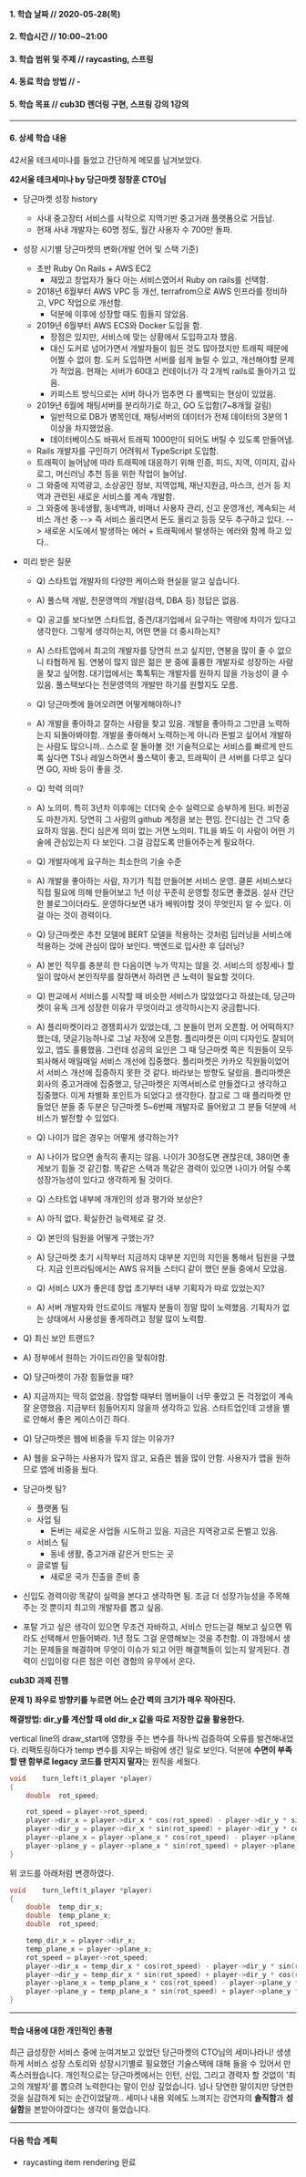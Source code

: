 #### 1. 학습 날짜 // 2020-05-28(목)

#### 2. 학습시간 // 10:00~21:00

#### 3. 학습 범위 및 주제 // raycasting, 스프링

#### 4. 동료 학습 방법 // -

#### 5. 학습 목표 // cub3D 렌더링 구현, 스프링 강의 1강의

---

#### 6. 상세 학습 내용

42서울 테크세미나를 들었고 간단하게 메모를 남겨보았다.

**42서울 테크세미나 by 당근마켓 정창훈 CTO님**

- 당근마켓 성장 history

  - 사내 중고장터 서비스를 시작으로 지역기반 중고거래 플랫폼으로 거듭남.
  - 현재 사내 개발자는 60명 정도, 월간 사용자 수 700만 돌파.

- 성장 시기별 당근마켓의 변화(개발 언어 및 스택 기준)

  - 초반 Ruby On Rails + AWS EC2
    - 재밌고 창업자가 둘다 아는 서비스였어서 Ruby on rails를 선택함.
  - 2018년 6월부터 AWS VPC 등 개선, terrafrom으로 AWS 인프라를 정비하고, VPC 작업으로 개선함.
    - 덕분에 이후에 성장할 때도 힘들지 않았음.
  - 2019년 6월부터 AWS ECS와 Docker 도입을 함.
    - 장점은 있지만, 서비스에 맞는 상황에서 도입하고자 했음.
    - 대신 도커로 넘어가면서 개발자들이 힘든 것도 많아졌지만 트래픽 때문에 어쩔 수 없이 함. 도커 도입하면 서버를 쉽게 늘릴 수 있고, 개선해야할 문제가 적었음. 현재는 서버가 60대고 컨테이너가 각 2개씩 rails로 돌아가고 있음.
    - 카피스트 방식으로는 서버 하나가 멈추면 다 롤백되는 현상이 있었음.
  - 2019년 6월에 채팅서버를 분리하기로 하고, GO 도입함(7~8개월 걸림)
    - 일반적으로 DB가 병목인데, 채팅서버의 데이터가 전체 데이터의 3분의 1 이상을 차지했었음.
    - 데이터베이스도 바꿔서 트래픽 1000만이 되어도 버틸 수 있도록 만들어냄.
  - Rails 개발자를 구인하기 어려워서 TypeScript 도입함.
  - 트래픽이 늘어남에 따라 트래픽에 대응하기 위해 인증, 피드, 지역, 이미지, 감사로그, 머신러닝 추천 등을 위한 작업이 늘어남.
  - 그 와중에 지역광고, 소상공인 정보, 지역업체, 재난지원금, 마스크, 선거 등 지역과 관련된 새로운 서비스를 계속 개발함.
  - 그 와중에 동네생활, 동네백과, 비매너 사용자 관리, 신고 운영개선, 계속되는 서비스 개선 중
    --> 즉 서비스 올리면서 돈도 올리고 등등 모두 추구하고 있다.
    --> 새로운 시도에서 발생하는 에러 + 트래픽에서 발생하는 에러와 함께 하고 있다..

- 미리 받은 질문

  - Q) 스타트업 개발자의 다양한 케이스와 현실을 알고 싶습니다.
  - A) 풀스택 개발, 전문영역의 개발(검색, DBA 등) 정답은 없음.

  - Q) 공고를 보다보면 스타트업, 중견/대기업에서 요구하는 역량에 차이가 있다고 생각한다. 그렇게 생각하는지, 어떤 면을 더 중시하는지?
  - A) 스타트업에서 최고의 개발자를 당연히 쓰고 싶지만, 연봉을 많이 줄 수 없으니 타협하게 됨. 연봉이 많지 않은 젊은 분 중에 훌륭한 개발자로 성장하는 사람을 찾고 싶어함. 대기업에서는 톡톡튀는 개발자를 원하지 않을 가능성이 클 수 있음. 풀스택보다는 전문영역의 개발만 하기를 원할지도 모름.

  - Q) 당근마켓에 들어오려면 어떻게해야하나?
  - A) 개발을 좋아하고 잘하는 사람을 찾고 있음. 개발을 좋아하고 그만큼 노력하는지 되돌아봐야함. 개발을 좋아해서 노력하는게 아니라 돈벌고 싶어서 개발하는 사람도 많으니까.. 스스로 잘 돌아볼 것! 기술적으로는 서비스를 빠르게 만드록 싶다면 TS나 레일스하면서 풀스택이 좋고, 트래픽이 큰 서버를 다루고 싶다면 GO, 자바 등이 좋을 것.

  - Q) 학력 의미?
  - A) 노의미. 특히 3년차 이후에는 더더욱 순수 실력으로 승부하게 된다. 비전공도 마찬가지. 당연히 그 사람의 github 계정을 보는 편임. 잔디심는 건 그닥 중요하지 않음. 잔디 심은게 의미 없는 거면 노의미. TIL을 봐도 이 사람이 어떤 기술에 관심있는지 다 보인다. 그걸 감잡도록 만들어주는게 필요하다.

  - Q) 개발자에게 요구하는 최소한의 기술 수준
  - A) 개발을 좋아하는 사람, 자기가 직접 만들어본 서비스 운영. 클론 서비스보다 직접 필요에 의해 만들어보고 1년 이상 꾸준히 운영할 정도면 좋겠음. 설사 간단한 블로그이더라도. 운영하다보면 내가 배워야할 것이 무엇인지 알 수 있다. 이걸 아는 것이 경력이다.

  - Q) 당근마켓은 추천 모델에 BERT 모델을 적용하는 것처럼 딥러닝을 서비스에 적용하는 것에 관심이 많아 보인다. 백엔드로 입사한 후 딥러닝?
  - A) 본인 직무를 충분히 한 다음이면 누가 막지는 않을 것. 서비스의 성장세나 할일이 많아서 본인직무를 잘하면서 하려면 큰 노력이 필요할 것이다.

  - Q) 판교에서 서비스를 시작할 때 비슷한 서비스가 많았었다고 하셨는데, 당근마켓이 유독 크게 성장한 이유가 무엇이라고 생각하시는지 궁금합니다.
  - A) 플리마켓이라고 경쟁회사가 있었는데, 그 분들이 먼저 오픈함. 어 어떡하지? 했는데, 댓글기능하나로 그날 자정에 오픈함. 플리마켓은 이미 디자인도 잘되어있고, 앱도 훌륭했음. 그런데 성공의 요인은 그 때 당근마켓 쪽은 직원들이 모두 퇴사해서 매일매일 서비스 개선에 집중했다. 플리마켓은 카카오 직원들이었어서 서비스 개선에 집중하지 못한 것 같다. 바라보는 방향도 달랐음. 플리마켓은 회사의 중고거래에 집중했고, 당근마켓은 지역서비스로 만들겠다고 생각하고 집중했다. 이게 차별화 포인트가 되었다고 생각한다. 참고로 그 때 플리마켓 만들었던 분들 중 두분은 당근마켓 5~6번째 개발자로 들어왔고 그 분들 덕분에 서비스가 발전할 수 있었다.

  - Q) 나이가 많은 경우는 어떻게 생각하는가?
  - A) 나이가 많으면 솔직히 좋지는 않음. 나이가 30정도면 괜찮은데, 38이면 좋게보기 힘들 것 같긴함. 똑같은 스택과 똑같은 경력이 있으면 나이가 어릴 수록 성장가능성이 있다고 생각하게 될 것이다.

  - Q) 스타트업 내부에 개개인의 성과 평가와 보상은?
  - A) 아직 없다. 확실한건 능력제로 갈 것.

  - Q) 본인의 팀원을 어떻게 구했는가?
  - A) 당근마켓 초기 시작부터 지금까지 대부분 지인의 지인을 통해서 팀원을 구했다. 지금 인프라팀에서는 AWS 유저들 스터디 같이 했던 분들 중에서 모았음.

  - Q) 서비스 UX가 좋은데 창업 초기부터 내부 기획자가 따로 있었는지?
  - A) 서버 개발자와 안드로이드 개발자 분들이 정말 많이 노력했음. 기획자가 없는 상태에서 사용성을 좋게하려고 정말 많이 노력함.

- Q) 최신 보안 트랜드?
- A) 정부에서 원하는 가이드라인을 맞춰야함.

- Q) 당근마켓이 가장 힘들었을 때?
- A) 지금까지는 딱히 없었음. 창업할 때부터 멤버들이 너무 좋았고 돈 걱정없이 계속 잘 운영했음. 지금부터 힘들어지지 않을까 생각하고 있음. 스타트업인데 고생을 별로 안해서 좋은 케이스이긴 하다.

- Q) 당근마켓은 웹에 비중을 두지 않는 이유가?
- A) 웹을 요구하는 사용자가 많지 않고, 요즘은 웹을 많이 안함. 사용자가 앱을 원하므로 앱에 비중을 뒀다.

- 당근마켓 팀?

  - 플랫폼 팀
  - 사업 팀
    - 돈버는 새로운 사업들 시도하고 있음. 지금은 지역광고로 돈벌고 있음.
  - 서비스 팀
    - 동네 생활, 중고거래 같은거 만드는 곳
  - 글로벌 팀
    - 새로운 국가 진출을 준비 중

- 신입도 경력이랑 똑같이 실력을 본다고 생각하면 됨. 조금 더 성장가능성을 주목해주는 것 뿐이지 최고의 개발자를 뽑고 싶음.

- 포탈 가고 싶은 생각이 있으면 무조건 자바하고, 서비스 만드는걸 해보고 싶으면 뭐라도 선택해서 만들어봐라. 1년 정도 그걸 운영해보는 것을 추천함. 이 과정에서 생기는 문제들을 해결하며 무엇이 이슈가 되고 어떤 해결책들이 있는지 알게된다. 경력이 신입이랑 다른 점은 이런 경험의 유무에서 온다.

**cub3D 과제 진행**

**문제 1) 좌우로 방향키를 누르면 어느 순간 벽의 크기가 매우 작아진다.**

**해결방법: dir_y를 계산할 때 old dir_x 값을 따로 저장한 값을 활용한다.**

vertical line의 draw_start에 영향을 주는 변수를 하나씩 검증하여 오류를 발견해내었다.
리팩토링하다가 temp 변수를 지우는 바람에 생긴 일로 보인다. 덕분에 **수면이 부족할 땐 함부로 legacy 코드를 만지지 말자**는 원칙을 세웠다.

```C
void	turn_left(t_player *player)
{
	double	rot_speed;

	rot_speed = player->rot_speed;
	player->dir_x = player->dir_x * cos(rot_speed) - player->dir_y * sin(rot_speed);
	player->dir_y = player->dir_x * sin(rot_speed) + player->dir_y * cos(rot_speed);
	player->plane_x = player->plane_x * cos(rot_speed) - player->plane_y * sin(rot_speed);
	player->plane_y = player->plane_x * sin(rot_speed) + player->plane_y * cos(rot_speed);
}
```

위 코드를 아래처럼 변경하였다.

```C
void	turn_left(t_player *player)
{
	double	temp_dir_x;
	double	temp_plane_x;
	double	rot_speed;

	temp_dir_x = player->dir_x;
	temp_plane_x = player->plane_x;
	rot_speed = player->rot_speed;
	player->dir_x = temp_dir_x * cos(rot_speed) - player->dir_y * sin(rot_speed);
	player->dir_y = temp_dir_x * sin(rot_speed) + player->dir_y * cos(rot_speed);
	player->plane_x = temp_plane_x * cos(rot_speed) - player->plane_y * sin(rot_speed);
	player->plane_y = temp_plane_x * sin(rot_speed) + player->plane_y * cos(rot_speed);
}
```

---

#### 학습 내용에 대한 개인적인 총평

최근 급성장한 서비스 중에 눈여겨보고 있었던 당근마켓의 CTO님의 세미나라니! 생생하게 서비스 성장 스토리와 성장시기별로 필요했던 기술스택에 대해 들을 수 있어서 만족스러웠습니다. 개인적으로는 당근마켓에서는 인턴, 신입, 그리고 경력자 할 것없이 '최고의 개발자'를 뽑으려 노력한다는 말이 인상 깊었습니다. 넘나 당연한 말이지만 당연한 것을 실감하게 되는 순간이었달까.. 세미나 내용 외에도 느껴지는 강연자의 **솔직함**과 **성실함**을 본받아야겠다는 생각이 들었습니다.

---

#### 다음 학습 계획

- raycasting item rendering 완료
